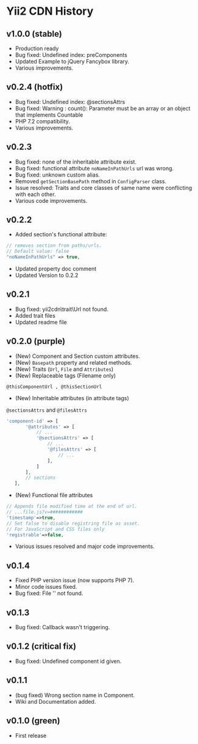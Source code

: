 Yii2 CDN History
=======================

## v1.0.0 (stable)
- Production ready
- Bug fixed: Undefined index: preComponents
- Updated Example to jQuery Fancybox library.
- Various improvements.

## v0.2.4 (hotfix)

- Bug fixed: Undefined index: @sectionsAttrs
- Bug fixed: Warning : count(): Parameter must be an array or an object that implements Countable
- PHP 7.2 compatibility.
- Various improvements.

## v0.2.3

* Bug fixed: none of the inheritable attribute exist.
* Bug fixed: functional attribute `noNameInPathUrls` url was wrong.
* Bug fixed: unknown custom alias.
* Removed `getSectionBasePath` method in `ConfigParser` class.
* Issue resolved: Traits and core classes of same name were conflicting with each other.
* Various code improvements.

## v0.2.2
* Added section's functional attribute:

 ```php
// removes section from paths/urls.
// Default value: false
"noNameInPathUrls" => true,
 ```

* Updated property doc comment
* Updated Version to 0.2.2

## v0.2.1
 * Bug fixed: yii2cdn\trait\Url not found.
 * Added trait files
 * Updated readme file

## v0.2.0 (purple)

 * (New) Component and Section custom attributes.
 * (New) `Basepath` property and related methods.
 * (New) Traits (`Url`, `File` and `Attributes`)
 * (New) Replaceable tags (Filename only)

 ```
 @thisComponentUrl , @thisSectionUrl
 ```

 * (New) Inheritable attributes (in attribute tags)

 `@sectionsAttrs` and `@filesAttrs`

 ```php
'component-id' => [
		'@attributes' => [
			// ...
			'@sectionsAttrs' => [
			    // ...
				'@filesAttrs' => [
		        	// ...
				],
			]
		],
		// sections
	],
 ```

 * (New) Functional file attributes

 ```php
 // Appends file modified time at the end of url.
 // ...file.js?v=############
'timestamp'=>true, 
// Set false to disable registring file as asset.
// For JavaScript and CSS files only
'registrable'=>false, 
 ```

 * Various issues resolved and major code improvements.

## v0.1.4
 * Fixed PHP version issue (now supports PHP 7).
 * Minor code issues fixed.
 * Bug fixed: File '' not found.

## v0.1.3
 * Bug fixed: Callback wasn't triggering.

## v0.1.2 (critical fix)
 * Bug fixed: Undefined component id given.

## v0.1.1
 * (bug fixed) Wrong section name in Component.
 * Wiki and Documentation added.

## v0.1.0 (green)
 * First release